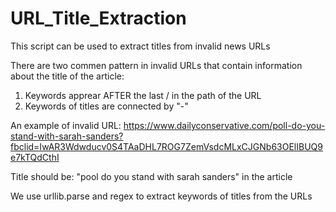 # URL_Title_Extraction
This script can be used to extract titles from invalid news URLs

There are two commen pattern in invalid URLs that contain information about the title of the article:
1. Keywords apprear AFTER the last / in the path of the URL
2. Keywords of titles are connected by "-"

An example of invalid URL: https://www.dailyconservative.com/poll-do-you-stand-with-sarah-sanders?fbclid=IwAR3Wdwducv0S4TAaDHL7ROG7ZemVsdcMLxCJGNb63OElIBUQ9e7kTQdCthI 

Title should be: "pool do you stand with sarah sanders" in the article

We use urllib.parse and regex to extract keywords of titles from the URLs
